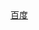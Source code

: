 <!DOCTYPE html>
<html lang="en">
<head>
    <meta charset="UTF-8">
    <title>Title</title>
    <link rel="stylesheet" type="text/css" href="mycss.css"/>
</head>
<body>
     <!--<p>hello css</p>-->
<a href="http:\\www.baidu.com">百度</a>

</body>
</html>
